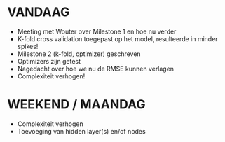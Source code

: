 # VANDAAG
* Meeting met Wouter over Milestone 1 en hoe nu verder
* K-fold cross validation toegepast op het model, resulteerde in minder spikes!
* Milestone 2 (k-fold, optimizer) geschreven
* Optimizers zijn getest
* Nagedacht over hoe we nu de RMSE kunnen verlagen
 * Complexiteit verhogen!

# WEEKEND / MAANDAG
* Complexiteit verhogen
 * Toevoeging van hidden layer(s) en/of nodes

